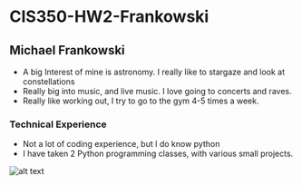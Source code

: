 # CIS350-HW2-Frankowski
## Michael Frankowski

* A big Interest of mine is astronomy. I really like to stargaze and look at constellations
* Really big into music, and live music. I love going to concerts and raves.
* Really like working out, I try to go to the gym 4-5 times a week.

### Technical Experience

* Not a lot of coding experience, but I do know python
* I have taken 2 Python programming classes, with various small projects.

![alt text](https://www.google.com/url?sa=i&url=https%3A%2F%2Fwww.reddit.com%2Fr%2FEDM%2Fcomments%2F1i38l2r%2Fww_oiia_oiia_spinning_cat%2F&psig=AOvVaw0dK_z5Nji8Ez0vY53fIURR&ust=1738331576716000&source=images&cd=vfe&opi=89978449&ved=0CBQQjRxqFwoTCMjJ5fzLnYsDFQAAAAAdAAAAABAE)



